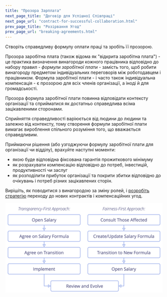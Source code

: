 ```yaml
---
title: "Прозора Зарплата"
next_page_title: "Договір для Успішної Співпраці"
next_page_url: "contract-for-successful-collaboration.html"
prev_page_title: "Розірвання Угод"
prev_page_url: "breaking-agreements.html"
---
```



<div class="card summary"><div class="card-body">Створіть справедливу формулу оплати праці та зробіть її прозорою.
</div></div>

Прозора заробітна плата (також відома як "відкрита заробітна плата") - це практика визначення винагороди кожного працівника відповідно до набору правил - _формули заробітної плати_ - замість того, щоб робити винагороду предметом індивідуальних переговорів між роботодавцем і працівником. Формула заробітної плати - і часто також індивідуальна компенсація - є прозорою для всіх членів організації, а іноді й для громадськості.

Прозора формула заробітної плати повинна відповідати контексту організації та сприйматися як достатньо справедлива всіма зацікавленими сторонами.

Сприйняття справедливості варіюється від людини до людини та залежно від контексту, тому створення формули заробітної плати вимагає вироблення спільного розуміння того, що вважається справедливим.

Приймаючи рішення (або узгоджуючи формулу заробітної плати для організації чи відділу), врахуйте наступні моменти:

- якою буде відповідна фіксована гарантія прожиткового мінімуму
- як розрахувати компенсацію відповідно до потреб, інвестицій, продуктивності чи заслуг
- як розподілити прибуток організації та покрити збитки відповідно до очікувань і потреб різних зацікавлених сторін.

Вирішіть, як поводитися з винагородою за зміну ролей, і [розробіть стратегію](clarify-and-develop-strategy.html) переходу до нових контрактів і компенсаційних угод.

![Два способи відкриття зарплат](img/process/opening-salaries.png)
